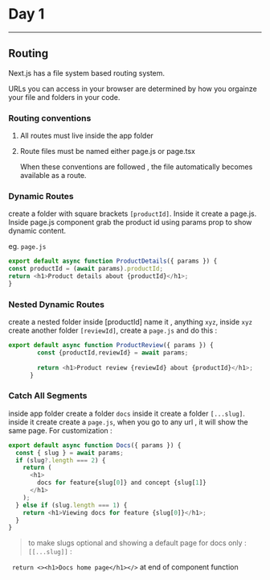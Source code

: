 # Day 1

---

## Routing 

Next.js has a file system based routing system.

URLs you can access in your browser are determined by how you orgainze your file and folders in your code.

### Routing conventions

1. All routes must live inside the app folder
2. Route files must be named either page.js or page.tsx
   
   When these conventions are followed , the file automatically becomes available as a route.

### Dynamic Routes

  create a folder with square brackets `[productId]`. Inside it create a page.js. Inside page.js component grab the product id using params prop to show dynamic content.
  
  eg. `page.js`

  ```javascript
  export default async function ProductDetails({ params }) {
  const productId = (await params).productId;
  return <h1>Product details about {productId}</h1>;
}
```

### Nested Dynamic Routes

  create a nested folder inside [productId] name it , anything `xyz`, inside `xyz` create another folder `[reviewId]`, create a `page.js` and do this :

  ``` javascript
export default async function ProductReview({ params }) {
          const {productId,reviewId} = await params;
          
          return <h1>Product review {reviewId} about {productId}</h1>;
        }
  ```

### Catch All Segments

inside app folder create a folder `docs` inside it create a folder `[...slug]`. inside it create create a `page.js`, when you go to any url , it will show the same page. For customization : 

```javascript
export default async function Docs({ params }) {
  const { slug } = await params;
  if (slug?.length === 2) {
    return (
      <h1>
        docs for feature{slug[0]} and concept {slug[1]}
      </h1>
    );
  } else if (slug.length === 1) {
    return <h1>Viewing docs for feature {slug[0]}</h1>;
  }
}
```

> to make slugs optional and showing a default page for docs only : `[[...slug]]` : 

` return <><h1>Docs home page</h1></>` at end of component function